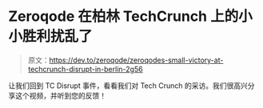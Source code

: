 # Zeroqode 在柏林 TechCrunch 上的小小胜利扰乱了

> 原文：<https://dev.to/zeroqode/zeroqodes-small-victory-at-techcrunch-disrupt-in-berlin-2g56>

让我们回到 TC Disrupt 事件，看看我们对 Tech Crunch 的采访。我们很高兴分享这个视频，并听到您的反馈！
